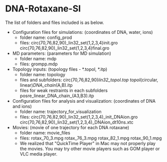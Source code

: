 # DNA-Rotaxane-SI
The list of folders and files included is as below.
 * Configuration files for simulations: (coordinates of DNA, water, ions)
   - folder name: config_prod
   - files:
       circ(70,76,82,90)_lin32_set(1,2,3,4)init.gro
       circ(70,76,82,90)_lin32_set(1,2,3,4)final.gro
 * MD parameters: (parameters for MD simulation)
   - folder name: mdp
   - files:
       grompp.mdp
 * Topology inputs: (topology files - *.topol, *.itp)
   - folder name: topology
   - files and subfolders:
       circ(70,76,82,90)_lin32_topol.top
       topol_(circular, linear)_DNA_chain_(A,B).itp 
   - files for weak restraints in each subfolders
       posre_linear_DNA_chain_(A3,B3).itp 
  * Configuration files for analysis and visualization: (coordinates of DNA and ions)
    - folder name: trajectory_for_visualization
    - files:
       circ(70,76,82,90)_lin32_set(1,2,3,4)_init_DNAion.gro 
 	     circ(70,76,82,90)_lin32_set(1,2,3,4)_DNAion_dt10ns.xtc 
  * Movies: (movie of one trajectory for each DNA rotaxane)
    - folder name: movie_files
    - files:
		   rotax_70_3.mpg 
		   rotax_76_3.mpg 
		   rotax_82_1.mpg 
 		   rotax_90_1.mpg
    - We realized that "QuickTime Player" in Mac may not properly play the movies. You may try other movie players such as GOM player or VLC media player.
     
